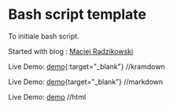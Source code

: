 # Bash script template

To initiale bash script.



Started with blog : <a href="https://betterdev.blog/minimal-safe-bash-script-template/" target="_blank">Maciej Radzikowski</a>





Live Demo: [demo](https://example.com){:target="_blank"} //kramdown

Live Demo: [demo](https://example.com){target="_blank"} //markdown

Live Demo: <a href="https://example.com" target="_blank">demo</a> //html
